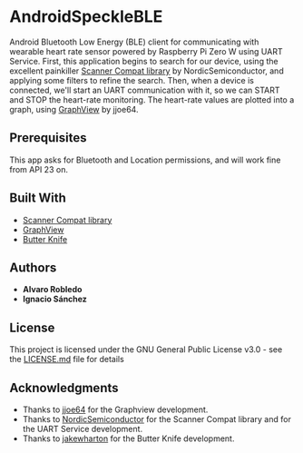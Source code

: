 # AndroidSpeckleBLE
Android Bluetooth Low Energy (BLE) client for communicating with wearable heart rate sensor powered by Raspberry Pi Zero W using UART Service. First, this application begins to search for our device, using the excellent painkiller [Scanner Compat library](https://github.com/NordicSemiconductor/Android-Scanner-Compat-Library/) by NordicSemiconductor, and applying some filters to refine the search. Then, when a device is connected, we'll start an UART communication with it, so we can START and STOP the heart-rate monitoring. The heart-rate values are plotted into a graph, using [GraphView](hhttps://github.com/jjoe64/GraphView/) by jjoe64.

## Prerequisites

This app asks for Bluetooth and Location permissions, and will work fine from API 23 on.


## Built With

* [Scanner Compat library](https://github.com/NordicSemiconductor/Android-Scanner-Compat-Library/)
* [GraphView](https://github.com/jjoe64/GraphView/)
* [Butter Knife](http://jakewharton.github.io/butterknife/)

## Authors

* **Alvaro Robledo** 
* **Ignacio Sánchez**

## License

This project is licensed under the GNU General Public License v3.0 - see the [LICENSE.md](LICENSE.md) file for details

## Acknowledgments

* Thanks to [jjoe64](https://github.com/jjoe64/) for the Graphview development.
* Thanks to [NordicSemiconductor](https://github.com/NordicSemiconductor/) for the Scanner Compat library and for the UART Service development.
* Thanks to [jakewharton](http://jakewharton.github.io/butterknife/) for the Butter Knife development.
